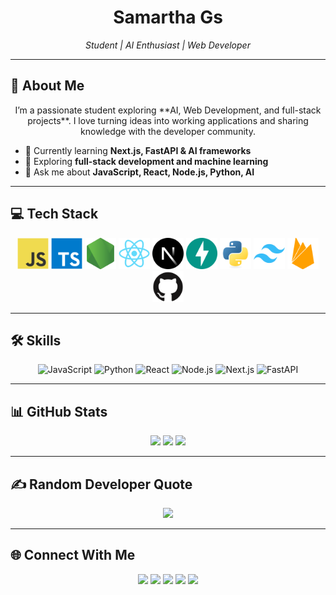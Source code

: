 <p align="center">
  <h1 align="center">Samartha Gs</h1>
  <p align="center"><em>Student | AI Enthusiast | Web Developer</em></p>
</p>

---

## 🌟 About Me
<p align="center">
I’m a passionate student exploring **AI, Web Development, and full-stack projects**.  
I love turning ideas into working applications and sharing knowledge with the developer community.
</p>

- 🔭 Currently learning **Next.js, FastAPI & AI frameworks**  
- 🌱 Exploring **full-stack development and machine learning**  
- 💬 Ask me about **JavaScript, React, Node.js, Python, AI**  

---

## 💻 Tech Stack
<p align="center">
  <img alt="JavaScript" src="https://raw.githubusercontent.com/devicons/devicon/master/icons/javascript/javascript-original.svg" width="50" /> 
  <img alt="TypeScript" src="https://raw.githubusercontent.com/devicons/devicon/master/icons/typescript/typescript-original.svg" width="50" /> 
  <img alt="Node.js" src="https://raw.githubusercontent.com/devicons/devicon/master/icons/nodejs/nodejs-original.svg" width="50" /> 
  <img alt="React" src="https://raw.githubusercontent.com/devicons/devicon/master/icons/react/react-original.svg" width="50" /> 
  <img alt="Next.js" src="https://raw.githubusercontent.com/devicons/devicon/master/icons/nextjs/nextjs-original.svg" width="50" /> 
  <img alt="FastAPI" src="https://raw.githubusercontent.com/devicons/devicon/master/icons/fastapi/fastapi-original.svg" width="50" /> 
  <img alt="Python" src="https://raw.githubusercontent.com/devicons/devicon/master/icons/python/python-original.svg" width="50" /> 
  <img alt="TailwindCSS" src="https://raw.githubusercontent.com/devicons/devicon/master/icons/tailwindcss/tailwindcss-plain.svg" width="50" /> 
  <img alt="Firebase" src="https://raw.githubusercontent.com/devicons/devicon/master/icons/firebase/firebase-plain.svg" width="50" /> 
  <img alt="GitHub" src="https://raw.githubusercontent.com/devicons/devicon/master/icons/github/github-original.svg" width="50" /> 
</p>

---

## 🛠 Skills
<p align="center">
  <img alt="JavaScript" src="https://img.icons8.com/color/48/000000/javascript.png"/> 
  <img alt="Python" src="https://img.icons8.com/color/48/000000/python.png"/> 
  <img alt="React" src="https://img.icons8.com/color/48/000000/react-native.png"/> 
  <img alt="Node.js" src="https://img.icons8.com/color/48/000000/nodejs.png"/> 
  <img alt="Next.js" src="https://img.icons8.com/ios-filled/48/000000/nextjs.png"/> 
  <img alt="FastAPI" src="https://img.icons8.com/ios/48/000000/api-settings.png"/> 
</p>

---

## 📊 GitHub Stats
<p align="center">
  <img src="https://github-readme-stats.vercel.app/api?username=samarthags&theme=tokyonight&show_icons=true&include_all_commits=true&count_private=true" />
  <img src="https://github-readme-streak-stats.herokuapp.com/?user=samarthags&theme=tokyonight" />
  <img src="https://github-readme-stats.vercel.app/api/top-langs/?username=samarthags&theme=tokyonight&layout=compact" />
</p>

---

## ✍️ Random Developer Quote
<p align="center">
  <img src="https://quotes-github-readme.vercel.app/api?type=vertical&theme=dark" />
</p>

---

## 🌐 Connect With Me
<p align="center">
  <a href="https://instagram.com/epic___32"><img src="https://img.icons8.com/color/48/000000/instagram-new.png"/></a>
  <a href="https://linkedin.com/in/samarthags"><img src="https://img.icons8.com/color/48/000000/linkedin.png"/></a>
  <a href="https://medium.com/@samarthags"><img src="https://img.icons8.com/ios-filled/48/000000/medium-monogram.png"/></a>
  <a href="https://x.com/epic___32"><img src="https://img.icons8.com/ios-filled/48/000000/twitter.png"/></a>
  <a href="mailto:samarthags121@gmail.com"><img src="https://img.icons8.com/color/48/000000/gmail.png"/></a>
</p>